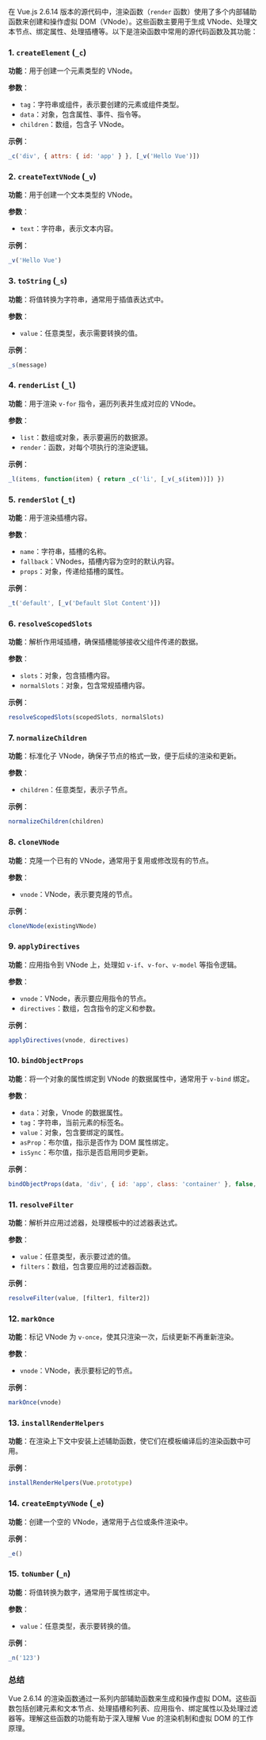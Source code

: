 在 Vue.js 2.6.14 版本的源代码中，渲染函数（`render` 函数）使用了多个内部辅助函数来创建和操作虚拟 DOM（VNode）。这些函数主要用于生成 VNode、处理文本节点、绑定属性、处理插槽等。以下是渲染函数中常用的源代码函数及其功能：

### 1. `createElement` (`_c`)
**功能**：用于创建一个元素类型的 VNode。

**参数**：
- `tag`：字符串或组件，表示要创建的元素或组件类型。
- `data`：对象，包含属性、事件、指令等。
- `children`：数组，包含子 VNode。

**示例**：
```javascript
_c('div', { attrs: { id: 'app' } }, [_v('Hello Vue')])
```

### 2. `createTextVNode` (`_v`)
**功能**：用于创建一个文本类型的 VNode。

**参数**：
- `text`：字符串，表示文本内容。

**示例**：
```javascript
_v('Hello Vue')
```

### 3. `toString` (`_s`)
**功能**：将值转换为字符串，通常用于插值表达式中。

**参数**：
- `value`：任意类型，表示需要转换的值。

**示例**：
```javascript
_s(message)
```

### 4. `renderList` (`_l`)
**功能**：用于渲染 `v-for` 指令，遍历列表并生成对应的 VNode。

**参数**：
- `list`：数组或对象，表示要遍历的数据源。
- `render`：函数，对每个项执行的渲染逻辑。

**示例**：
```javascript
_l(items, function(item) { return _c('li', [_v(_s(item))]) })
```

### 5. `renderSlot` (`_t`)
**功能**：用于渲染插槽内容。

**参数**：
- `name`：字符串，插槽的名称。
- `fallback`：VNodes，插槽内容为空时的默认内容。
- `props`：对象，传递给插槽的属性。

**示例**：
```javascript
_t('default', [_v('Default Slot Content')])
```

### 6. `resolveScopedSlots`
**功能**：解析作用域插槽，确保插槽能够接收父组件传递的数据。

**参数**：
- `slots`：对象，包含插槽内容。
- `normalSlots`：对象，包含常规插槽内容。

**示例**：
```javascript
resolveScopedSlots(scopedSlots, normalSlots)
```

### 7. `normalizeChildren`
**功能**：标准化子 VNode，确保子节点的格式一致，便于后续的渲染和更新。

**参数**：
- `children`：任意类型，表示子节点。

**示例**：
```javascript
normalizeChildren(children)
```

### 8. `cloneVNode`
**功能**：克隆一个已有的 VNode，通常用于复用或修改现有的节点。

**参数**：
- `vnode`：VNode，表示要克隆的节点。

**示例**：
```javascript
cloneVNode(existingVNode)
```

### 9. `applyDirectives`
**功能**：应用指令到 VNode 上，处理如 `v-if`、`v-for`、`v-model` 等指令逻辑。

**参数**：
- `vnode`：VNode，表示要应用指令的节点。
- `directives`：数组，包含指令的定义和参数。

**示例**：
```javascript
applyDirectives(vnode, directives)
```

### 10. `bindObjectProps`
**功能**：将一个对象的属性绑定到 VNode 的数据属性中，通常用于 `v-bind` 绑定。

**参数**：
- `data`：对象，Vnode 的数据属性。
- `tag`：字符串，当前元素的标签名。
- `value`：对象，包含要绑定的属性。
- `asProp`：布尔值，指示是否作为 DOM 属性绑定。
- `isSync`：布尔值，指示是否启用同步更新。

**示例**：
```javascript
bindObjectProps(data, 'div', { id: 'app', class: 'container' }, false, false)
```

### 11. `resolveFilter`
**功能**：解析并应用过滤器，处理模板中的过滤器表达式。

**参数**：
- `value`：任意类型，表示要过滤的值。
- `filters`：数组，包含要应用的过滤器函数。

**示例**：
```javascript
resolveFilter(value, [filter1, filter2])
```

### 12. `markOnce`
**功能**：标记 VNode 为 `v-once`，使其只渲染一次，后续更新不再重新渲染。

**参数**：
- `vnode`：VNode，表示要标记的节点。

**示例**：
```javascript
markOnce(vnode)
```

### 13. `installRenderHelpers`
**功能**：在渲染上下文中安装上述辅助函数，使它们在模板编译后的渲染函数中可用。

**示例**：
```javascript
installRenderHelpers(Vue.prototype)
```

### 14. `createEmptyVNode` (`_e`)
**功能**：创建一个空的 VNode，通常用于占位或条件渲染中。

**示例**：
```javascript
_e()
```

### 15. `toNumber` (`_n`)
**功能**：将值转换为数字，通常用于属性绑定中。

**参数**：
- `value`：任意类型，表示要转换的值。

**示例**：
```javascript
_n('123')
```

### 总结
Vue 2.6.14 的渲染函数通过一系列内部辅助函数来生成和操作虚拟 DOM。这些函数包括创建元素和文本节点、处理插槽和列表、应用指令、绑定属性以及处理过滤器等。理解这些函数的功能有助于深入理解 Vue 的渲染机制和虚拟 DOM 的工作原理。